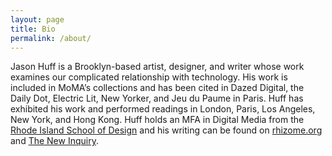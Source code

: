 ```yaml
---
layout: page
title: Bio
permalink: /about/
---
```


Jason Huff is a Brooklyn-based artist, designer, and writer whose work examines our complicated relationship with technology. His work is included in MoMA’s collections and has been cited in Dazed Digital, the Daily Dot, Electric Lit, New Yorker, and Jeu du Paume in Paris. Huff has exhibited his work and performed readings in London, Paris, Los Angeles, New York, and Hong Kong. Huff holds an MFA in Digital Media from the <a href="www.risd.edu" alt="RISD" title="risd.edu">Rhode Island School of Design</a> and his writing can be found on <a href="www.rhizome.org" alt="Rhizome" title="Rhizome">rhizome.org</a> and <a href="www.thenewinquiry.com/" alt="The New Inquiry" title="The New Inquiry">The New Inquiry</a>.
